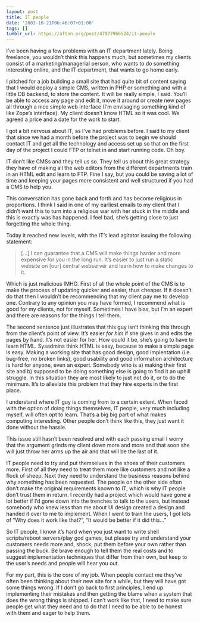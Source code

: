 ```yaml
---
layout: post
title: IT people
date: '2003-10-21T06:46:07+01:00'
tags: []
tumblr_url: https://aftnn.org/post/47972966524/it-people
---
```

<p>I&rsquo;ve been having a few problems with an IT department lately. Being freelance, you wouldn&rsquo;t think this happens much, but sometimes my clients consist of a marketing/managerial person, who wants to do something interesting online, and the IT department, that wants to go home early.</p>
<p>I pitched for a job building a small site that had quite bit of content saying that I would deploy a simple CMS, written in PHP or something and with a little DB backend, to store the content. It will be really simple, I said. You&rsquo;ll be able to access any page and edit it, move it around or create new pages all through a nice simple web interface (I&rsquo;m envisaging something kind of like Zope&rsquo;s interface). My client doesn&rsquo;t know HTML so it was cool. We agreed a price and a date for the work to start.</p>
<p>I got a bit nervous about IT, as I&rsquo;ve had problems before. I said to my client that since we had a month before the project was to begin we should contact IT and get all the technology and access set up so that on the first day of the project I could FTP or telnet in and start running code. Oh boy.</p>
<p>IT don&rsquo;t like CMSs and they tell us so. They tell us about this great strategy they have of making all the web editors from the different departments train in an HTML edit and learn to FTP. Fine I say, but you could be saving a lot of time and keeping your pages more consistent and well structured if you had a CMS to help you.</p>
<p>This conversation has gone back and forth and has become religious in proportions. I think I said in one of my earliest emails to my client that I didn&rsquo;t want this to turn into a religious war with her stuck in the middle and this is exactly was has happened. I feel bad, she&rsquo;s getting close to just forgetting the whole thing.</p>
<p>Today it reached new levels, with the IT&rsquo;s lead agitator issuing the following statement:</p>
<blockquote>[&hellip;] I can guarantee that a CMS will make things harder and more expensive for you in the long run. It&rsquo;s easier to just run a static website on [our] central webserver and learn how to make changes to it.</blockquote>
<p>Which is just malicious IMHO. First of all the whole point of the CMS is to make the process of updating quicker and easier, thus cheaper. If it doesn&rsquo;t do that then I wouldn&rsquo;t be recommending that my client pay me to develop one. Contrary to any opinion you may have formed, I recommend what is good for my clients, not for myself. Sometimes I have bias, but I&rsquo;m an expert and there are reasons for the things I tell them.</p>
<p>The second sentence just illustrates that this guy isn&rsquo;t thinking this through from the client&rsquo;s point of view. It&rsquo;s easier <em>for him</em> if she gives in and edits the pages by hand. It&rsquo;s not easier for her. How could it be, she&rsquo;s going to have to learn HTML. Sysadmins think HTML is easy, because to make a simple page is easy. Making a working site that has good design, good implentation (i.e. bug-free, no broken links), good usability and good information architecture is hard for anyone, even an expert. Somebody who is a) making their first site and b) supposed to be doing something else is going to find it an uphill struggle. In this situation they are most likely to just not do it, or to do the minimum. It&rsquo;s to alleviate this problem that they hire experts in the first place.</p>
<p>I understand where IT guy is coming from to a certain extent. When faced with the option of doing things themselves, IT people, very much including myself, will often opt to learn. That&rsquo;s a big big part of what makes computing interesting. Other people don&rsquo;t think like this, they just want it done without the hassle.</p>
<p>This issue still hasn&rsquo;t been resolved and with each passing email I worry that the argument grinds my client down more and more and that soon she will just throw her arms up the air and that will be the last of it.</p>
<p>IT people need to try and put themselves in the shoes of their customers more. First of all they need to treat them more like customers and not like a flock of sheep. Next they need to understand the business reasons behind why something has been requested. The people on the other side often don&rsquo;t make the original requirements known to IT, which is why IT people don&rsquo;t trust them in return. I recently had a project which would have gone a lot better if I&rsquo;d gone down into the trenches to talk to the users, but instead somebody who knew less than me about UI design created a design and handed it over to me to implement. When I went to train the users, I got lots of &ldquo;Why does it work like that?&rdquo;, &ldquo;It would be better if it did this&hellip;&rdquo;</p>
<p>So IT people, I know it&rsquo;s hard when you just want to write shell scripts/reboot servers/play god games, but please try and understand your customers needs more and, shock, put them before your own rather than passing the buck. Be brave enough to tell them the real costs and to suggest implementation techniques that differ from their own, but keep to the user&rsquo;s needs and people will hear you out.</p>
<p>For my part, this is the core of my job. When people contact me they&rsquo;ve often been thinking about their new site for a while, but they will have got some things wrong. If I don&rsquo;t go back to first principles, I end up implementing their mistakes and then getting the blame when a system that does the wrong things is shipped. I can&rsquo;t work like that, I need to make sure people get what they need and to do that I need to be able to be honest with them and eager to help them.</p>
